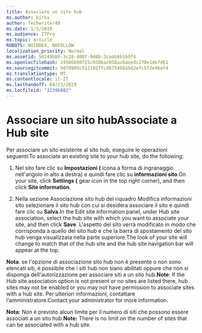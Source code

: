 ```yaml
---
title: Associare un sito hub
ms.author: kirks
author: Techwriter40
ms.date: 1/3/2019
ms.audience: ITPro
ms.topic: article
ROBOTS: NOINDEX, NOFOLLOW
localization_priority: Normal
ms.assetid: 50249bb9-3c28-408f-946b-2caab6b1b9f4
ms.openlocfilehash: 24986b9d715c930bac058ac6aeedc278e1de7d61
ms.sourcegitcommit: 9d78905c512192ffc4675468abd2efc5f2e4baf4
ms.translationtype: MT
ms.contentlocale: it-IT
ms.lasthandoff: 04/23/2019
ms.locfileid: "32396882"
---
```

# <a name="associate-a-hub-site"></a><span data-ttu-id="b7b5f-102">Associare un sito hub</span><span class="sxs-lookup"><span data-stu-id="b7b5f-102">Associate a Hub site</span></span>

<span data-ttu-id="b7b5f-103">Per associare un sito esistente al sito hub, eseguire le operazioni seguenti:</span><span class="sxs-lookup"><span data-stu-id="b7b5f-103">To associate an existing site to your hub site, do the following:</span></span>
  
1. <span data-ttu-id="b7b5f-104">Nel sito fare clic su **Impostazioni (** icona a forma di ingranaggio nell'angolo in alto a destra) e quindi fare clic su **informazioni sito**.</span><span class="sxs-lookup"><span data-stu-id="b7b5f-104">On your site, click **Settings (** gear icon in the top right corner), and then click **Site information**.</span></span> 
    
2. <span data-ttu-id="b7b5f-105">Nella sezione Associazione sito hub del riquadro Modifica informazioni sito selezionare il sito hub con cui si desidera associare il sito e quindi fare clic su **Salva**.</span><span class="sxs-lookup"><span data-stu-id="b7b5f-105">In the Edit site information panel, under Hub site association, select the hub site with which you want to associate your site, and then click **Save**.</span></span> <span data-ttu-id="b7b5f-106">L'aspetto del sito verrà modificato in modo che corrisponda a quello del sito hub e che la barra di spostamento del sito hub venga visualizzata nella parte superiore.</span><span class="sxs-lookup"><span data-stu-id="b7b5f-106">The look of your site will change to match that of the hub site and the hub site navigation bar will appear at the top.</span></span> 
    
 <span data-ttu-id="b7b5f-107">**Nota**: se l'opzione di associazione sito hub non è presente o non sono elencati siti, è possibile che i siti hub non siano abilitati oppure che non si disponga dell'autorizzazione per associare siti a un sito hub.</span><span class="sxs-lookup"><span data-stu-id="b7b5f-107">**Note**: If the Hub site association option is not present or no sites are listed there, hub sites may not be enabled or you may not have permission to associate sites with a hub site.</span></span> <span data-ttu-id="b7b5f-108">Per ulteriori informazioni, contattare l'amministratore.</span><span class="sxs-lookup"><span data-stu-id="b7b5f-108">Contact your administrator for more information.</span></span> 
  
 <span data-ttu-id="b7b5f-109">**Nota:** Non è previsto alcun limite per il numero di siti che possono essere associati a un sito hub.</span><span class="sxs-lookup"><span data-stu-id="b7b5f-109">**Note:** There is no limit on the number of sites that can be associated with a hub site.</span></span> 
  

